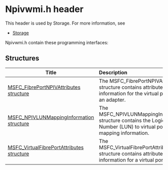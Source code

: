 # Npivwmi.h header


This header is used by Storage. For more information, see
- [Storage](../_storage/index.md)

Npivwmi.h contain these programming interfaces:


## Structures

| Title   | Description   |
| ---- |:---- |
| [MSFC_FibrePortNPIVAttributes structure](ns-npivwmi--msfc-fibreportnpivattributes.md) | The MSFC_FibrePortNPIVAttributes structure contains attribute information for the virtual ports on an adapter. |
| [MSFC_NPIVLUNMappingInformation structure](ns-npivwmi--msfc-npivlunmappinginformation.md) | The MSFC_NPIVLUNMappingInformation structure contains the Logical Unit Number (LUN) to virtual port mapping information. |
| [MSFC_VirtualFibrePortAttributes structure](ns-npivwmi--msfc-virtualfibreportattributes.md) | The MSFC_VirtualFibrePortAttributes structure contains attribute information for a virtual port. |
